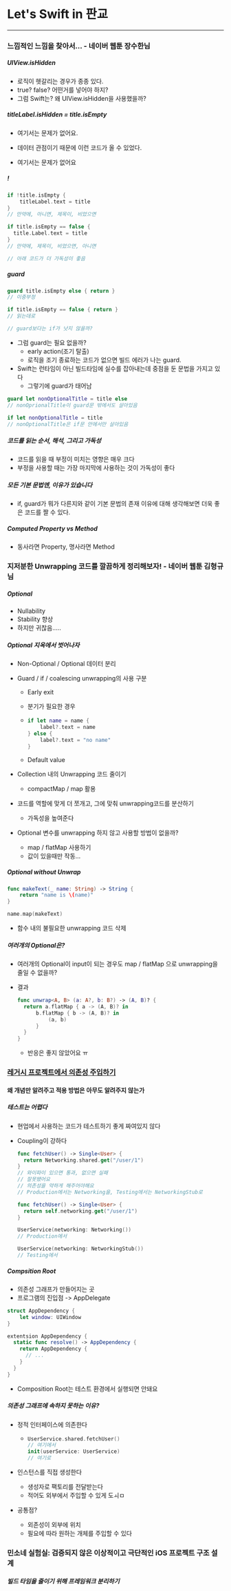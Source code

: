 # Let's Swift in 판교

---------------

### 느낌적인 느낌을 찾아서... 	- 네이버 웹툰 장수한님

##### UIView.isHidden

- 로직이 헷갈리는 경우가 종종 있다.
- true? false? 어떤거를 넣어야 하지?
- 그럼 Swift는? 왜 UIView.isHidden을 사용했을까?

##### titleLabel.isHidden = title.isEmpty

- 여기서는 문제가 없어요.
- 데이터 관점이기 때문에 이런 코드가 올 수 있었다.

- 여기서는 문제가 없어요

##### !

~~~swift
if !title.isEmpty {
	titleLabel.text = title
}
// 만약에, 아니면, 제목이, 비었으면

if title.isEmpty == false {
  title.Label.text = title
}
// 만약에, 제목이, 비었으면, 아니면

// 아래 코드가 더 가독성이 좋음
~~~

##### guard

~~~swift
guard title.isEmpty else { return }
// 이중부정

if title.isEmpty == false { return }
// 읽는데로

// guard보다는 if가 낫지 않을까?
~~~

- 그럼 guard는 필요 없을까?
  - early action(조기 탈출)
  - 로직을 조기 종료하는 코드가 없으면 빌드 에러가 나는 guard.
- Swift는 런타임이 아닌 빌드타임에 실수를 잡아내는데 중점을 둔 문법을 가지고 있다
  - 그렇기에 guard가 태어남

~~~swift
guard let nonOptionalTitle = title else
// nonOprionalTitle이 guard문 밖에서도 살아있음

if let nonOptionalTitle = title
// nonOptionalTitle은 if문 안에서만 살아있음
~~~

##### 코드를 읽는 순서, 해석, 그리고 가독성

- 코드를 읽을 때 부정이 미치는 영향은 매우 크다
- 부정을 사용할 때는 가장 마지막에 사용하는 것이 가독성이 좋다

##### 모든 기본 문법엔, 이유가 있습니다

- if, guard가 뭐가 다른지와 같이 기본 문법의 존재 이유에 대해 생각해보면 더욱 좋은 코드를 짤 수 있다.

##### Computed Property vs Method

- 동사라면 Property, 명사라면 Method

### 지저분한 Unwrapping 코드를 깔끔하게 정리해보자! - 네이버 웹툰 김형규님

##### Optional

- Nullability
- Stability 향상
- 하지만 귀찮음.....

##### Optional 지옥에서 벗어나자

- Non-Optional / Optional 데이터 분리

- Guard / if / coalescing unwrapping의 사용 구분

  - Early exit

  - 분기가 필요한 경우

  - ~~~swift
    if let name = name {
    	label?.text = name
    } else {
    	label?.text = "no name"
    }
    ~~~

  - Default value

- Collection 내의 Unwrapping 코드 줄이기

  - compactMap / map 활용

- 코드를 역할에 맞게 더 쪼개고, 그에 맞춰 unwrapping코드를 분산하기

  - 가독성을 높여준다

- Optional 변수를 unwrapping 하지 않고 사용할 방법이 없을까?

  - map / flatMap 사용하기
  - 값이 있을때만 작동...

##### Optional without Unwrap

~~~swift
func makeText(_ name: String) -> String {
	return "name is \(name)"
}

name.map(makeText)
~~~

- 함수 내의 불필요한 unwrapping 코드 삭제

##### 여러개의 Optional은?

- 여러개의 Optional이 input이 되는 경우도 map / flatMap 으로 unwrapping을 줄일 수 없을까?

- 결과

  ~~~swift
  func unwrap<A, B> (a: A?, b: B?) -> (A, B)? {
  	return a.flatMap { a -> (A, B)? in
  		b.flatMap { b -> (A, B)? in
  			(a, b)
  		}
  	}
  }
  ~~~

  - 반응은 좋지 않았어요 ㅠ

### [레거시 프로젝트에서 의존성 주입하기](https://github.com/devxoul/Pure)

#### 왜 개념만 알려주고 적용 방법은 아무도 알려주지 않는가

##### 테스트는 어렵다

- 현업에서 사용하는 코드가 테스트하기 좋게 짜여있지 않다

- Coupling이 강하다

  ~~~swift
  func fetchUser() -> Single<User> {
  	return Networking.shared.get("/user/1")
  }
  // 와이파이 있으면 통과, 없으면 실패
  // 잘못됐어요
  // 의존성을 약하게 해주어야해요
  // Production에서는 Networking을, Testing에서는 NetworkingStub로
  
  func fetchUser() -> Single<User> {
  	return self.networking.get("/user/1")
  }
  
  UserService(networking: Networking())
  // Production에서
  
  UserService(networking: NetworkingStub())
  // Testing에서
  ~~~

##### Compsition Root

- 의존성 그래프가 만들어지는 곳
- 프로그램의 진입점 -> AppDelegate

~~~swift
struct AppDependency {
	let window: UIWindow
}

extentsion AppDependency {
  static func resolve() -> AppDependency {
    return AppDependency {
      // ...
    }
  }
}
~~~

- Composition Root는 테스트 환경에서 실행되면 안돼요

##### 의존성 그래프에 속하지 못하는 이유?

- 정적 인터페이스에 의존한다

  - ~~~swift
    UserService.shared.fetchUser()
    // 여기에서
    init(userService: UserService)
    // 여기로
    ~~~

- 인스턴스를 직접 생성한다

  - 생성자로 팩토리를 전달받는다
  - 적어도 외부에서 주입할 수 있게 도ㅚㅁ

- 공통점?

  - 외존성이 외부에 위치
  - 필요에 따라 원하는 개체를 주입할 수 있다

### 민소네 실험실: 검증되지 않은 이상적이고 극단적인 iOS 프로젝트 구조 설계

##### 빌드 타임을 줄이기 위해 프레임워크 분리하기